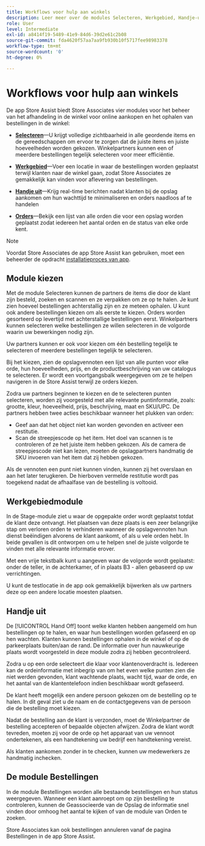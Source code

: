 ```yaml
---
title: Workflows voor hulp aan winkels
description: Leer meer over de modules Selecteren, Werkgebied, Handje-uit en Bestellingen die beschikbaar zijn in de Store Assist App. Deze modules laten de werkschema van de de opslagvervulling van begin tot eind voor BOPIS orden toe. De Vennoten van de opslag gebruiken deze modules om de bestellingen van de winkelbestelwagen aan klanten te beheren en te leveren.
role: User
level: Intermediate
exl-id: a8414f19-5489-41e9-84d6-39d2e61c2b08
source-git-commit: fda4620f57aa7aa9fb930b10f5717fee98983378
workflow-type: tm+mt
source-wordcount: '0'
ht-degree: 0%

---
```


# Workflows voor hulp aan winkels

De app Store Assist biedt Store Associates vier modules voor het beheer van het afhandeling in de winkel voor online aankopen en het ophalen van bestellingen in de winkel:

- **[Selecteren](#pick-module)**—U krijgt volledige zichtbaarheid in alle geordende items en de gereedschappen om ervoor te zorgen dat de juiste items en juiste hoeveelheden worden gekozen. Winkelpartners kunnen een of meerdere bestellingen tegelijk selecteren voor meer efficiëntie.

- **[Werkgebied](#stage-module)**—Voer een locatie in waar de bestellingen worden geplaatst terwijl klanten naar de winkel gaan, zodat Store Associates ze gemakkelijk kan vinden voor aflevering van bestellingen.

- **[Handje uit](#hand-off-module)**—Krijg real-time berichten nadat klanten bij de opslag aankomen om hun wachttijd te minimaliseren en orders naadloos af te handelen

- **[Orders](#orders-module)**—Bekijk een lijst van alle orden die voor een opslag worden geplaatst zodat iedereen het aantal orden en de status van elke orde kent.

>[!NOTE]
>
>Voordat Store Associates de app Store Assist kan gebruiken, moet een beheerder de opdracht [installatieproces van app](app-setup.md).

## Module kiezen

Met de module Selecteren kunnen de partners de items die door de klant zijn besteld, zoeken en scannen en ze verpakken om ze op te halen. Je kunt zien hoeveel bestellingen achterstallig zijn en ze meteen ophalen. U kunt ook andere bestellingen kiezen om als eerste te kiezen. Orders worden gesorteerd op levertijd met achterstallige bestellingen eerst. Winkelpartners kunnen selecteren welke bestellingen ze willen selecteren in de volgorde waarin uw bewerkingen nodig zijn.

Uw partners kunnen er ook voor kiezen om één bestelling tegelijk te selecteren of meerdere bestellingen tegelijk te selecteren.

Bij het kiezen, zien de opslagvennoten een lijst van alle punten voor elke orde, hun hoeveelheden, prijs, en de productbeschrijving van uw catalogus te selecteren. Er wordt een voortgangsbalk weergegeven om ze te helpen navigeren in de Store Assist terwijl ze orders kiezen.

Zodra uw partners beginnen te kiezen en de te selecteren punten selecteren, worden zij voorgesteld met alle relevante puntinformatie, zoals: grootte, kleur, hoeveelheid, prijs, beschrijving, maat en SKU/UPC. De partners hebben twee acties beschikbaar wanneer het plukken van orden:

- Geef aan dat het object niet kan worden gevonden en activeer een restitutie.
- Scan de streepjescode op het item. Het doel van scannen is te controleren of ze het juiste item hebben gekozen. Als de camera de streepjescode niet kan lezen, moeten de opslagpartners handmatig de SKU invoeren van het item dat zij hebben gekozen.

Als de vennoten een punt niet kunnen vinden, kunnen zij het overslaan en aan het later terugkeren.  De hierboven vermelde restitutie wordt pas toegekend nadat de afhaalfase van de bestelling is voltooid.

## Werkgebiedmodule

In de Stage-module ziet u waar de opgepakte order wordt geplaatst totdat de klant deze ontvangt. Het plaatsen van deze plaats is een zeer belangrijke stap om verloren orden te verhinderen wanneer de opslagvennoten hun dienst beëindigen alvorens de klant aankomt, of als u vele orden hebt. In beide gevallen is dit ontworpen om u te helpen snel de juiste volgorde te vinden met alle relevante informatie erover.

Met een vrije tekstbalk kunt u aangeven waar de volgorde wordt geplaatst: onder de teller, in de achterkamer, of in plaats B3 - allen gebaseerd op uw verrichtingen.

U kunt de testlocatie in de app ook gemakkelijk bijwerken als uw partners deze op een andere locatie moesten plaatsen.

## Handje uit

De [!UICONTROL Hand Off] toont welke klanten hebben aangemeld om hun bestellingen op te halen, en waar hun bestellingen worden gefaseerd en op hen wachten. Klanten kunnen bestellingen ophalen in de winkel of op de parkeerplaats buiten/aan de rand. De informatie over hun nauwkeurige plaats wordt voorgesteld in deze module zodra zij hebben gecontroleerd.

Zodra u op een orde selecteert die klaar voor klantenoverdracht is. Iedereen kan de ordeinformatie met inbegrip van om het even welke punten zien die niet werden gevonden, klant wachtende plaats, wacht tijd, waar de orde, en het aantal van de klantentelefoon indien beschikbaar wordt gefaseerd.

De klant heeft mogelijk een andere persoon gekozen om de bestelling op te halen. In dit geval ziet u de naam en de contactgegevens van de persoon die de bestelling moet kiezen.

Nadat de bestelling aan de klant is verzonden, moet de Winkelpartner de bestelling accepteren of bepaalde objecten afwijzen. Zodra de klant wordt tevreden, moeten zij voor de orde op het apparaat van uw vennoot ondertekenen, als een handtekening uw bedrijf een handtekening vereist.

Als klanten aankomen zonder in te checken, kunnen uw medewerkers ze handmatig inchecken.

## De module Bestellingen

In de module Bestellingen worden alle bestaande bestellingen en hun status weergegeven. Wanneer een klant aanroept om op zijn bestelling te controleren, kunnen de Geassocieerde van de Opslag de informatie snel vinden door omhoog het aantal te kijken of van de module van Orden te zoeken.

Store Associates kan ook bestellingen annuleren vanaf de pagina Bestellingen in de app Store Assist.
